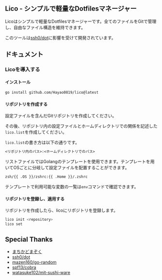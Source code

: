 ## Lico - シンプルで軽量なDotfilesマネージャー

Licoはシンプルで軽量なDotfilesマネージャーです。全てのファイルをGitで管理し、自由なファイル構造を維持できます。

このツールは[ssh0/dot](https://github.com/ssh0/dot)に影響を受けて開発されています。

## ドキュメント

### Licoを導入する

#### インストール
```bash
go install github.com/Hayao0819/lico@latest
```

#### リポジトリを作成する

設定ファイルを含んだGitリポジトリを作成してください。

その後、リポジトリ内の設定ファイルとホームディレクトリでの関係を記述した`lico.list`を作成してください。

`lico.list`の書き方は以下の通りです。

```txt
<リポジトリ内のパス>:<ホームディレクトリでのパス>
```

リストファイルではGolangのテンプレートを使用できます。テンプレートを用いてOSごとに分岐して設定ファイルを配置することができます。

```txt
zsh/{{ .OS }}/zshrc:{{ .Home }}/.zshrc
```

テンプレートで利用可能な変数の一覧は`env`コマンドで確認できます。

#### リポジトリを登録し、適用する

リポジトリを作成したら、licoにリポジトリを登録します。

```bash
lico init <repository>
lico set
```

## Special Thanks

- [まちかどまぞく](https://www.tbs.co.jp/anime/machikado/)
- [ssh0/dot](https://github.com/ssh0/dot)
- [mazen160/go-random](https://github.com/mazen160/go-random)
- [spf13/cobra](https://github.com/spf13/cobra)
- [watasuke102/mit-sushi-ware](https://github.com/watasuke102/mit-sushi-ware)
